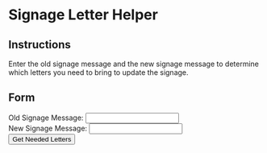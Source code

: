 # Signage Letter Helper

## Instructions
Enter the old signage message and the new signage message to determine which letters you need to bring to update the signage.

## Form
<form id="signage-form">
    <div>
        <label for="old_message">Old Signage Message:</label>
        <input type="text" id="old_message" name="old_message" required>
    </div>
    <div>
        <label for="new_message">New Signage Message:</label>
        <input type="text" id="new_message" name="new_message" required>
    </div>
    <button type="submit">Get Needed Letters</button>
</form>

<div id="results"></div>

<style>
    body.dark-mode {
        background-color: #1a1a1a;
        color: #f8f8f8;
    }

    body.dark-mode input {
        background-color: #333333;
        color: #f8f8f8;
        border: 1px solid #555555;
    }

    body.dark-mode label {
        color: #f8f8f8;
    }

    body.dark-mode button {
        background-color: #4a90e2;
        color: #f8f8f8;
    }

    body.dark-mode #results h4 {
        color: #f8f8f8;
    }
</style>

<script>
    document.getElementById('signage-form').addEventListener('submit', function(event) {
        event.preventDefault();

        const oldMessage = document.getElementById('old_message').value;
        const newMessage = document.getElementById('new_message').value;

        const neededLetters = getNeededLetters(oldMessage, newMessage);

        const resultsDiv = document.getElementById('results');
        resultsDiv.innerHTML = '<h4>Letters needed to update the signage:</h4>';
        const ul = document.createElement('ul');
        for (const [letter, count] of Object.entries(neededLetters)) {
            const li = document.createElement('li');
            li.textContent = `${letter}: ${count}`;
            ul.appendChild(li);
        }
        resultsDiv.appendChild(ul);
    });

    function getNeededLetters(oldMessage, newMessage) {
        oldMessage = oldMessage.replace(/\s+/g, '').toLowerCase();
        newMessage = newMessage.replace(/\s+/g, '').toLowerCase();

        const oldCounter = {};
        const newCounter = {};

        for (const char of oldMessage) {
            oldCounter[char] = (oldCounter[char] || 0) + 1;
        }

        for (const char of newMessage) {
            newCounter[char] = (newCounter[char] || 0) + 1;
        }

        const neededLetters = {};
        for (const [char, count] of Object.entries(newCounter)) {
            if (count > (oldCounter[char] || 0)) {
                neededLetters[char] = count - (oldCounter[char] || 0);
            }
        }

        return neededLetters;
    }
</script>